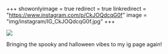 +++
showonlyimage = true
redirect = true
linkredirect = "https://www.instagram.com/p/CkJOQdcqG0f"
image = "img/instagram/IG_CkJOQdcqG0f.jpg"
+++

![](/img/portfolio/IG_CkJOQdcqG0f.jpg)

Bringing the spooky and halloween vibes to my ig page again!